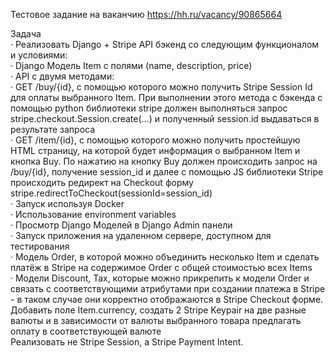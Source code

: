 Тестовое задание на ваканчию https://hh.ru/vacancy/90865664


Задача
<br>· 	Реализовать Django + Stripe API бэкенд со следующим функционалом и условиями:
<br>· 	Django Модель Item с полями (name, description, price)
<br>· 	API с двумя методами:
<br>· 	GET /buy/{id}, c помощью которого можно получить Stripe Session Id для оплаты выбранного Item. При выполнении этого метода c бэкенда с помощью python библиотеки stripe должен выполняться запрос stripe.checkout.Session.create(...) и полученный session.id выдаваться в результате запроса
<br>· 	GET /item/{id}, c помощью которого можно получить простейшую HTML страницу, на которой будет информация о выбранном Item и кнопка Buy. По нажатию на кнопку Buy должен происходить запрос на /buy/{id}, получение session_id и далее с помощью JS библиотеки Stripe происходить редирект на Checkout форму stripe.redirectToCheckout(sessionId=session_id)
<br>· 	Запуск используя Docker
<br>· 	Использование environment variables
<br>· 	Просмотр Django Моделей в Django Admin панели
<br>· 	Запуск приложения на удаленном сервере, доступном для тестирования
<br>· 	Модель Order, в которой можно объединить несколько Item и сделать платёж в Stripe на содержимое Order c общей стоимостью всех Items
<br>· 	Модели Discount, Tax, которые можно прикрепить к модели Order и связать с соответствующими атрибутами при создании платежа в Stripe - в таком случае они корректно отображаются в Stripe Checkout форме.
<br> 	Добавить поле Item.currency, создать 2 Stripe Keypair на две разные валюты и в зависимости от валюты выбранного товара предлагать оплату в соответствующей валюте
<br> 	Реализовать не Stripe Session, а Stripe Payment Intent.

